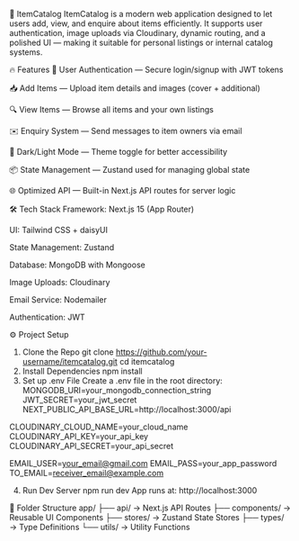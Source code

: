 🛒 ItemCatalog
ItemCatalog is a modern web application designed to let users add, view, and enquire about items efficiently. It supports user authentication, image uploads via Cloudinary, dynamic routing, and a polished UI — making it suitable for personal listings or internal catalog systems.

🔥 Features
🔐 User Authentication — Secure login/signup with JWT tokens

📥 Add Items — Upload item details and images (cover + additional)

🔍 View Items — Browse all items and your own listings

✉️ Enquiry System — Send messages to item owners via email

🎨 Dark/Light Mode — Theme toggle for better accessibility

📦 State Management — Zustand used for managing global state

🌐 Optimized API — Built-in Next.js API routes for server logic

🛠 Tech Stack
Framework: Next.js 15 (App Router)

UI: Tailwind CSS + daisyUI

State Management: Zustand

Database: MongoDB with Mongoose

Image Uploads: Cloudinary

Email Service: Nodemailer

Authentication: JWT

⚙️ Project Setup
1. Clone the Repo
git clone https://github.com/your-username/itemcatalog.git
cd itemcatalog
2. Install Dependencies
npm install
3. Set up .env File
Create a .env file in the root directory:
MONGODB_URI=your_mongodb_connection_string
JWT_SECRET=your_jwt_secret
NEXT_PUBLIC_API_BASE_URL=http://localhost:3000/api

CLOUDINARY_CLOUD_NAME=your_cloud_name
CLOUDINARY_API_KEY=your_api_key
CLOUDINARY_API_SECRET=your_api_secret

EMAIL_USER=your_email@gmail.com
EMAIL_PASS=your_app_password
TO_EMAIL=receiver_email@example.com

4. Run Dev Server
npm run dev
App runs at: http://localhost:3000

📂 Folder Structure
app/
  ├── api/          → Next.js API Routes
  ├── components/   → Reusable UI Components
  ├── stores/       → Zustand State Stores
  ├── types/        → Type Definitions
  └── utils/        → Utility Functions
